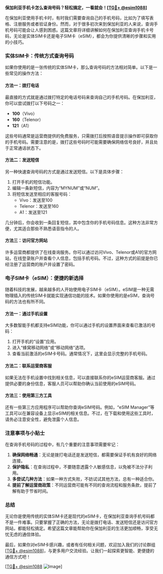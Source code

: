 **保加利亚手机卡怎么查询号码？轻松搞定，一看就会！[[TG💪+ @esim1088](https://t.me/s/esim1088)]**

在保加利亚使用手机卡时，有时我们需要查询自己的手机号码，比如为了填写表格、注册服务或者验证身份。然而，对于很多初次来到保加利亚的人来说，查询手机号码可能会让人感到困惑。这篇文章将详细讲解如何在保加利亚查询手机卡号码，无论是实体SIM卡还是电子SIM卡（eSIM），都会为你提供清晰的步骤和实用的小技巧。

### 实体SIM卡：传统方式查询号码

如果你使用的是一张传统的实体SIM卡，那么查询号码的方法相对简单。以下是一些常见的操作方法：

#### 方法一：拨打电话
最直接的方式就是通过拨打特定的电话号码来查询自己的手机号码。在保加利亚，你可以尝试拨打以下号码之一：
- **100**（Vivo）
- **160**（Telenor）
- **121**（A1）

这些号码通常是运营商提供的免费服务，只需拨打后按照语音提示操作即可获取你的手机号码。需要注意的是，拨打这些号码时可能需要确保网络信号良好，并且处于正常通话状态下。

#### 方法二：发送短信
另一种快速查询号码的方式是通过发送短信。以下是具体步骤：
1. 打开手机的短信功能。
2. 编辑一条新短信，内容为“MYNUM”或“NUM”。
3. 将短信发送至相应的客服号码：
   - Vivo：发送至100
   - Telenor：发送至160
   - A1：发送至121

几分钟后，你会收到一条回复短信，其中包含你的手机号码信息。这种方法非常方便，尤其适合那些不熟悉语音指令的人。

#### 方法三：访问官方网站
许多运营商都提供了在线查询服务。你可以通过访问Vivo、Telenor或A1的官方网站，在线登录账户并查看个人信息，包括手机号码。不过，这种方式的前提是你已经注册了运营商的账户并设置了密码。

### 电子SIM卡（eSIM）：便捷的新选择

随着科技的发展，越来越多的人开始使用电子SIM卡（eSIM）。eSIM是一种无需物理插入的传统SIM卡就能实现通信功能的技术。如果你使用的是eSIM，查询号码的方法也有所不同。

#### 方法一：通过手机设置
大多数智能手机都支持eSIM功能，你可以通过手机的设置界面来查看已激活的号码：
1. 打开手机的“设置”应用。
2. 进入“蜂窝移动网络”或“移动网络”选项。
3. 查看当前激活的eSIM卡号码。通常情况下，这里会显示完整的手机号码。

#### 方法二：联系运营商客服
如果无法在手机设置中找到相关信息，可以直接联系你的eSIM运营商客服。通过提供必要的身份信息，客服人员可以帮助你确认当前使用的eSIM号码。

#### 方法三：使用第三方工具
还有一些第三方应用程序可以帮助你查询eSIM号码。例如，“eSIM Manager”等工具可以在兼容设备上显示eSIM的相关信息。不过，在下载和使用这些工具时，请务必注意安全性，避免泄露个人信息。

### 注意事项与小贴士

在查询手机号码的过程中，有几个重要的注意事项需要牢记：
1. **确保网络畅通**：无论是拨打电话还是发送短信，都需要保证手机有良好的网络连接。
2. **保护隐私**：在查询过程中，不要随意透露个人敏感信息，以免被不法分子利用。
3. **多尝试几种方法**：如果一种方式失败，不妨试试其他方法，总有一种适合你。
4. **提前了解运营商政策**：不同运营商可能有不同的查询流程和服务条款，提前了解有助于节省时间。

### 总结

无论你是使用传统的实体SIM卡还是现代的eSIM卡，在保加利亚查询手机号码都不是一件难事。只要掌握了正确的方法，无论是拨打电话、发送短信还是访问官方网站，都能轻松搞定。希望这篇文章能帮助你在保加利亚的生活更加顺畅，享受无忧无虑的通信体验。

最后，如果你对eSIM卡感兴趣，或者有任何相关问题，欢迎加入我们的讨论群组[[TG💪+ @esim1088](https://t.me/s/esim1088)]，与更多用户交流经验。让我们一起探索更智能、更便捷的通信方式吧！

[[TG💪+ @esim1088](https://t.me/s/esim1088) ![Image](https://i.postimg.cc/4NQfJmqS/Snipaste-2025-05-13-00-14-12.png)]